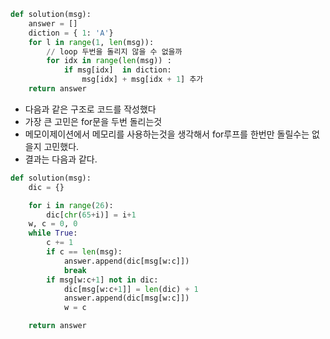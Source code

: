 ```py
def solution(msg):
    answer = []
    diction = { 1: 'A'}
    for l in range(1, len(msg)):
        // loop 두번을 돌리지 않을 수 없을까
        for idx in range(len(msg)) :
            if msg[idx]  in diction:
                msg[idx] + msg[idx + 1] 추가
    return answer
```

- 다음과 같은 구조로 코드를 작성했다
- 가장 큰 고민은 for문을 두번 돌리는것
- 메모이제이션에서 메모리를 사용하는것을 생각해서 for루프를 한번만 돌릴수는 없을지 고민했다.
- 결과는 다음과 같다.

```py
def solution(msg):
    dic = {}

    for i in range(26):
        dic[chr(65+i)] = i+1
    w, c = 0, 0
    while True:
        c += 1
        if c == len(msg):
            answer.append(dic[msg[w:c]])
            break
        if msg[w:c+1] not in dic:
            dic[msg[w:c+1]] = len(dic) + 1
            answer.append(dic[msg[w:c]])
            w = c

    return answer
```
